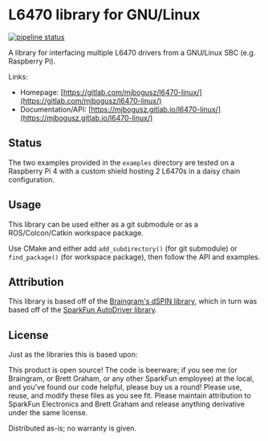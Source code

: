 # L6470 library for GNU/Linux
[![pipeline status](https://gitlab.com/mjbogusz/l6470-linux/badges/master/pipeline.svg)](https://gitlab.com/mjbogusz/l6470-linux/-/commits/master)

A library for interfacing multiple L6470 drivers from a GNU/Linux SBC (e.g. Raspberry Pi).

Links:
* Homepage: [https://gitlab.com/mjbogusz/l6470-linux/](https://gitlab.com/mjbogusz/l6470-linux/)
* Documentation/API: [https://mjbogusz.gitlab.io/l6470-linux/](https://mjbogusz.gitlab.io/l6470-linux/)

## Status
The two examples provided in the `examples` directory are tested on a Raspberry Pi 4 with a custom shield hosting 2 L6470s in a daisy chain configuration.

## Usage
This library can be used either as a git submodule or as a ROS/Colcon/Catkin workspace package.

Use CMake and either add `add_subdirectory()` (for git submodule) or `find_package()` (for workspace package), then follow the API and examples.

## Attribution
This library is based off of the [Braingram's dSPIN library](https://github.com/braingram/dSPIN), which in turn was based off of the [SparkFun AutoDriver library](https://github.com/sparkfun/L6470-AutoDriver).

## License
Just as the libraries this is based upon:

This product is open source!
The code is beerware; if you see me (or Braingram, or Brett Graham, or any other SparkFun employee) at the local, and you've found our code helpful, please buy us a round!
Please use, reuse, and modify these files as you see fit. Please maintain attribution to SparkFun Electronics and Brett Graham and release anything derivative under the same license.

Distributed as-is; no warranty is given.
